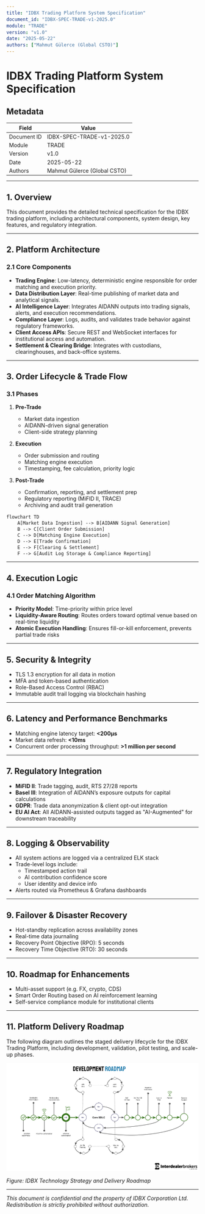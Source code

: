 ```yaml
---
title: "IDBX Trading Platform System Specification"
document_id: "IDBX-SPEC-TRADE-v1-2025.0"
module: "TRADE"
version: "v1.0"
date: "2025-05-22"
authors: ["Mahmut Gülerce (Global CSTO)"]
---
```


# IDBX Trading Platform System Specification

## Metadata

| Field         | Value                                 |
|---------------|---------------------------------------|
| Document ID   | IDBX-SPEC-TRADE-v1-2025.0             |
| Module        | TRADE                                 |
| Version       | v1.0                                  |
| Date          | 2025-05-22            |
| Authors       | Mahmut Gülerce (Global CSTO)          |

---

## 1. Overview

This document provides the detailed technical specification for the IDBX trading platform, including architectural components, system design, key features, and regulatory integration.

---

## 2. Platform Architecture

### 2.1 Core Components

- **Trading Engine**: Low-latency, deterministic engine responsible for order matching and execution priority.
- **Data Distribution Layer**: Real-time publishing of market data and analytical signals.
- **AI Intelligence Layer**: Integrates AIDANN outputs into trading signals, alerts, and execution recommendations.
- **Compliance Layer**: Logs, audits, and validates trade behavior against regulatory frameworks.
- **Client Access APIs**: Secure REST and WebSocket interfaces for institutional access and automation.
- **Settlement & Clearing Bridge**: Integrates with custodians, clearinghouses, and back-office systems.

---

## 3. Order Lifecycle & Trade Flow

### 3.1 Phases

1. **Pre-Trade**
   - Market data ingestion
   - AIDANN-driven signal generation
   - Client-side strategy planning

2. **Execution**
   - Order submission and routing
   - Matching engine execution
   - Timestamping, fee calculation, priority logic

3. **Post-Trade**
   - Confirmation, reporting, and settlement prep
   - Regulatory reporting (MiFID II, TRACE)
   - Archiving and audit trail generation

```mermaid
flowchart TD
    A[Market Data Ingestion] --> B[AIDANN Signal Generation]
    B --> C[Client Order Submission]
    C --> D[Matching Engine Execution]
    D --> E[Trade Confirmation]
    E --> F[Clearing & Settlement]
    F --> G[Audit Log Storage & Compliance Reporting]
```

---

## 4. Execution Logic

### 4.1 Order Matching Algorithm

- **Priority Model**: Time-priority within price level
- **Liquidity-Aware Routing**: Routes orders toward optimal venue based on real-time liquidity
- **Atomic Execution Handling**: Ensures fill-or-kill enforcement, prevents partial trade risks

---

## 5. Security & Integrity

- TLS 1.3 encryption for all data in motion
- MFA and token-based authentication
- Role-Based Access Control (RBAC)
- Immutable audit trail logging via blockchain hashing

---

## 6. Latency and Performance Benchmarks

- Matching engine latency target: **<200μs**
- Market data refresh: **<10ms**
- Concurrent order processing throughput: **>1 million per second**

---

## 7. Regulatory Integration

- **MiFID II**: Trade tagging, audit, RTS 27/28 reports
- **Basel III**: Integration of AIDANN’s exposure outputs for capital calculations
- **GDPR**: Trade data anonymization & client opt-out integration
- **EU AI Act**: All AIDANN-assisted outputs tagged as "AI-Augmented" for downstream traceability

---

## 8. Logging & Observability

- All system actions are logged via a centralized ELK stack
- Trade-level logs include:
  - Timestamped action trail
  - AI contribution confidence score
  - User identity and device info
- Alerts routed via Prometheus & Grafana dashboards

---

## 9. Failover & Disaster Recovery

- Hot-standby replication across availability zones
- Real-time data journaling
- Recovery Point Objective (RPO): 5 seconds
- Recovery Time Objective (RTO): 30 seconds

---

## 10. Roadmap for Enhancements

- Multi-asset support (e.g. FX, crypto, CDS)
- Smart Order Routing based on AI reinforcement learning
- Self-service compliance module for institutional clients

---
## 11. Platform Delivery Roadmap

The following diagram outlines the staged delivery lifecycle for the IDBX Trading Platform, including development, validation, pilot testing, and scale-up phases.

![Technology Strategy Roadmap](https://github.com/MahmutGulerce/idbxdocs/raw/main/assets/Technology%20Strategy.png)

*Figure: IDBX Technology Strategy and Delivery Roadmap*

---
*This document is confidential and the property of IDBX Corporation Ltd. Redistribution is strictly prohibited without authorization.*
